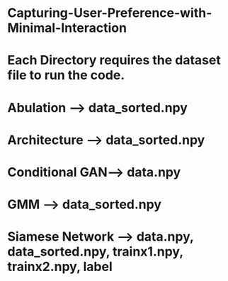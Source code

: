 # Capturing-User-Preference-with-Minimal-Interaction
# Each Directory requires the dataset file to run the code.
# Abulation --> data_sorted.npy
# Architecture --> data_sorted.npy
# Conditional GAN--> data.npy
# GMM --> data_sorted.npy
# Siamese Network --> data.npy, data_sorted.npy, trainx1.npy, trainx2.npy, label
